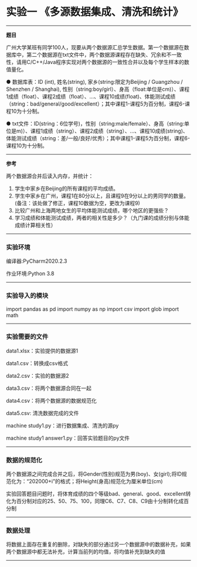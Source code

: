 # 实验一    《多源数据集成、清洗和统计》

---

**题目**

广州大学某班有同学100人，现要从两个数据源汇总学生数据。第一个数据源在数据库中，第二个数据源在txt文件中，两个数据源课程存在缺失、冗余和不一致性，请用C/C++/Java程序实现对两个数据源的一致性合并以及每个学生样本的数值量化。

● 数据库表：ID (int),  姓名(string), 家乡(string:限定为Beijing / Guangzhou / Shenzhen / Shanghai), 性别（string:boy/girl）、身高（float:单位是cm)）、课程1成绩（float）、课程2成绩（float）、...、课程10成绩(float)、体能测试成绩（string：bad/general/good/excellent）；其中课程1-课程5为百分制，课程6-课程10为十分制。

● txt文件：ID(string：6位学号)，性别（string:male/female）、身高（string:单位是m)）、课程1成绩（string）、课程2成绩（string）、...、课程10成绩(string)、体能测试成绩（string：差/一般/良好/优秀）；其中课程1-课程5为百分制，课程6-课程10为十分制。

---

**参考**

两个数据源合并后读入内存，并统计：
1. 学生中家乡在Beijing的所有课程的平均成绩。
2. 学生中家乡在广州，课程1在80分以上，且课程9在9分以上的男同学的数量。(备注：该处做了修正，课程10数据为空，更改为课程9)
3. 比较广州和上海两地女生的平均体能测试成绩，哪个地区的更强些？
4. 学习成绩和体能测试成绩，两者的相关性是多少？（九门课的成绩分别与体能成绩计算相关性）

---

### 实验环境

编译器:PyCharm2020.2.3

作业环境:Python 3.8

---

### 实验导入的模块

import pandas as pd
import numpy as np
import csv
import glob
import math

---

### 实验需要的文件

data1.xlsx：实验提供的数据源1

data1.csv：转换成csv格式

data2.csv：实验的数据源2

data3.csv：将两个数据源合同在一起

data4.csv：将两个数据源的数据规范化

data5.csv: 清洗数据完成的文件

machine study1.py：进行数据集成、清洗的源py

machine study1 answer1.py：回答实验题目的py文件

---

### 数据的规范化

两个数据源之间完成合并之后，将Gender(性别)规范为男(boy)、女(girl);将ID规范化为：“202000+i”的格式；将Height(身高)规范化为厘米单位(cm)

实验回答题目问题时，将体育成绩的四个等级bad、general、good、excellent转化为百分制对应的25、50、75、100，同理C6、C7、C8、C9由十分制转化成百分制

---

### 数据处理

将数据上面存在重复的删除，对缺失的部分通过另一个数据源中的数据补充，如果两个数据源中都无法补充，计算当前列的均值，将均值补充到缺失的值

---
